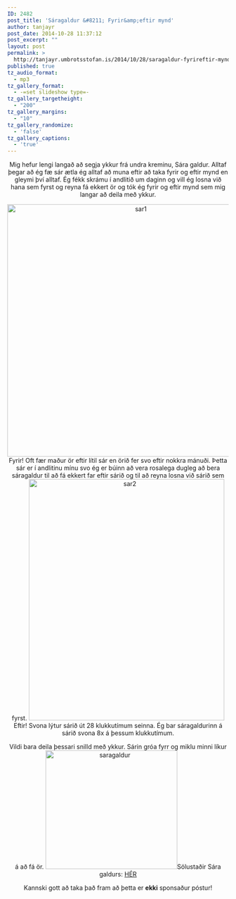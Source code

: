 ```yaml
---
ID: 2482
post_title: 'Sáragaldur &#8211; Fyrir&amp;eftir mynd'
author: tanjayr
post_date: 2014-10-28 11:37:12
post_excerpt: ""
layout: post
permalink: >
  http://tanjayr.umbrotsstofan.is/2014/10/28/saragaldur-fyrireftir-mynd/
published: true
tz_audio_format:
  - mp3
tz_gallery_format:
  - -=set slideshow type=-
tz_gallery_targetheight:
  - "200"
tz_gallery_margins:
  - "10"
tz_gallery_randomize:
  - 'false'
tz_gallery_captions:
  - 'true'
---
```

<p style="text-align: center;">Mig hefur lengi langað að segja ykkur frá undra kreminu, Sára galdur. Alltaf þegar að ég fæ sár ætla ég alltaf að muna eftir að taka fyrir og eftir mynd en gleymi því alltaf. Ég fékk skrámu í andlitið um daginn og vill ég losna við hana sem fyrst og reyna fá ekkert ör og tók ég fyrir og eftir mynd sem mig langar að deila með ykkur.</p>
<p style="text-align: center;"><img class="size-full wp-image-2483 aligncenter" src="http://www.tanjayr.com/wp-content/uploads/2014/10/sar1.jpg" alt="sar1" width="592" height="574" />Fyrir! Oft fær maður ör eftir lítil sár en örið fer svo eftir nokkra mánuði. Þetta sár er í andlitinu mínu svo ég er búinn að vera rosalega dugleg að bera sáragaldur til að fá ekkert far eftir sárið og til að reyna losna við sárið sem fyrst.
<img class="size-full wp-image-2484 aligncenter" src="http://www.tanjayr.com/wp-content/uploads/2014/10/sar2.jpg" alt="sar2" width="445" height="549" />Eftir! Svona lýtur sárið út 28 klukkutímum seinna. Ég bar sáragaldurinn á sárið svona 8x á þessum klukkutímum.</p>
<p style="text-align: center;">Vildi bara deila þessari snilld með ykkur. Sárin gróa fyrr og miklu minni líkur á að fá ör.
<img class="size-full wp-image-2485 aligncenter" src="http://www.tanjayr.com/wp-content/uploads/2014/10/saragaldur.jpg" alt="saragaldur" width="300" height="270" />Sölustaðir Sára galdurs: <a title="HÉR" href="http://villimey.is/solustadir/" target="_blank">HÉR</a></p>
<p style="text-align: center;">Kannski gott að taka það fram að þetta er <strong>ekki</strong> sponsaður póstur!</p>